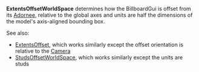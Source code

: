 **ExtentsOffsetWorldSpace** determines how the BillboardGui is offset from
its [Adornee](https://create.roblox.com/docs/reference/engine/classes/BillboardGui#Adornee), relative to the global axes and units
are half the dimensions of the model's axis-aligned bounding box.

See also:

- [ExtentsOffset](https://create.roblox.com/docs/reference/engine/classes/BillboardGui#ExtentsOffset), which works similarly except
  the offset orientation is relative to the [Camera](https://create.roblox.com/docs/reference/engine/classes/Camera)
- [StudsOffsetWorldSpace](https://create.roblox.com/docs/reference/engine/classes/BillboardGui#StudsOffsetWorldSpace), which works
  similarly except the units are studs